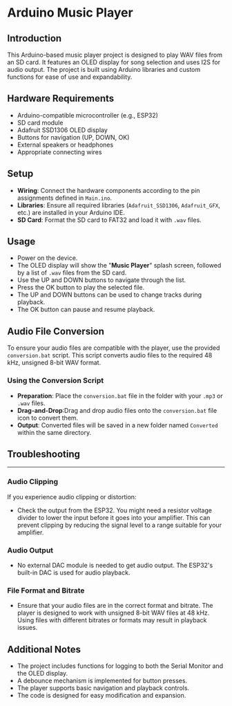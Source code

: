 # Arduino Music Player

## Introduction
This Arduino-based music player project is designed to play WAV files from an SD card. 
It features an OLED display for song selection and uses I2S for audio output. 
The project is built using Arduino libraries and custom functions for ease of use and expandability.

## Hardware Requirements
- Arduino-compatible microcontroller (e.g., ESP32)
- SD card module
- Adafruit SSD1306 OLED display
- Buttons for navigation (UP, DOWN, OK)
- External speakers or headphones
- Appropriate connecting wires

## Setup
- **Wiring**: Connect the hardware components according to the pin assignments defined in `Main.ino`.
- **Libraries**: Ensure all required libraries (`Adafruit_SSD1306`, `Adafruit_GFX`, etc.) are installed in your Arduino IDE.
- **SD Card**: Format the SD card to FAT32 and load it with `.wav` files.

## Usage
- Power on the device.
- The OLED display will show the "**Music Player**" splash screen, followed by a list of `.wav` files from the SD card.
- Use the UP and DOWN buttons to navigate through the list.
- Press the OK button to play the selected file.
- The UP and DOWN buttons can be used to change tracks during playback.
- The OK button can pause and resume playback.

## Audio File Conversion
To ensure your audio files are compatible with the player, use the provided `conversion.bat` script. This script converts audio files to the required 48 kHz, unsigned 8-bit WAV format.

### Using the Conversion Script
- **Preparation**: Place the `conversion.bat` file in the folder with your `.mp3` or `.wav` files.
- **Drag-and-Drop**:Drag and drop audio files onto the `conversion.bat` file icon to convert them.
- **Output**: Converted files will be saved in a new folder named `Converted` within the same directory.



## Troubleshooting
-----------------------------------------------------------
### Audio Clipping
If you experience audio clipping or distortion:
- Check the output from the ESP32. You might need a resistor voltage divider to lower the input before it goes into your amplifier. This can prevent clipping by reducing the signal level to a range suitable for your amplifier.

### Audio Output
- No external DAC module is needed to get audio output. The ESP32's built-in DAC is used for audio playback.

### File Format and Bitrate
- Ensure that your audio files are in the correct format and bitrate. The player is designed to work with unsigned 8-bit WAV files at 48 kHz. Using files with different bitrates or formats may result in playback issues.

## Additional Notes
- The project includes functions for logging to both the Serial Monitor and the OLED display.
- A debounce mechanism is implemented for button presses.
- The player supports basic navigation and playback controls.
- The code is designed for easy modification and expansion.
